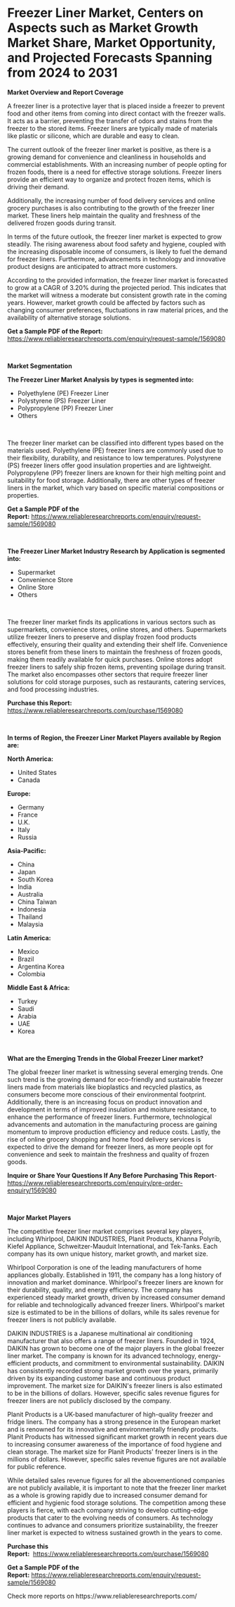 <p><h1>Freezer Liner Market, Centers on Aspects such as Market Growth Market Share, Market Opportunity, and Projected Forecasts Spanning from 2024 to 2031</h1></p><p><strong>Market Overview and Report Coverage</strong></p>
<p><p>A freezer liner is a protective layer that is placed inside a freezer to prevent food and other items from coming into direct contact with the freezer walls. It acts as a barrier, preventing the transfer of odors and stains from the freezer to the stored items. Freezer liners are typically made of materials like plastic or silicone, which are durable and easy to clean.</p><p>The current outlook of the freezer liner market is positive, as there is a growing demand for convenience and cleanliness in households and commercial establishments. With an increasing number of people opting for frozen foods, there is a need for effective storage solutions. Freezer liners provide an efficient way to organize and protect frozen items, which is driving their demand.</p><p>Additionally, the increasing number of food delivery services and online grocery purchases is also contributing to the growth of the freezer liner market. These liners help maintain the quality and freshness of the delivered frozen goods during transit.</p><p>In terms of the future outlook, the freezer liner market is expected to grow steadily. The rising awareness about food safety and hygiene, coupled with the increasing disposable income of consumers, is likely to fuel the demand for freezer liners. Furthermore, advancements in technology and innovative product designs are anticipated to attract more customers.</p><p>According to the provided information, the freezer liner market is forecasted to grow at a CAGR of 3.20% during the projected period. This indicates that the market will witness a moderate but consistent growth rate in the coming years. However, market growth could be affected by factors such as changing consumer preferences, fluctuations in raw material prices, and the availability of alternative storage solutions.</p></p>
<p><strong>Get a Sample PDF of the Report:</strong> <a href="https://www.reliableresearchreports.com/enquiry/request-sample/1569080">https://www.reliableresearchreports.com/enquiry/request-sample/1569080</a></p>
<p>&nbsp;</p>
<p><strong>Market Segmentation</strong></p>
<p><strong>The Freezer Liner Market Analysis by types is segmented into:</strong></p>
<p><ul><li>Polyethylene (PE) Freezer Liner</li><li>Polystyrene (PS) Freezer Liner</li><li>Polypropylene (PP) Freezer Liner</li><li>Others</li></ul></p>
<p>&nbsp;</p>
<p><p>The freezer liner market can be classified into different types based on the materials used. Polyethylene (PE) freezer liners are commonly used due to their flexibility, durability, and resistance to low temperatures. Polystyrene (PS) freezer liners offer good insulation properties and are lightweight. Polypropylene (PP) freezer liners are known for their high melting point and suitability for food storage. Additionally, there are other types of freezer liners in the market, which vary based on specific material compositions or properties.</p></p>
<p><strong>Get a Sample PDF of the Report:</strong>&nbsp;<a href="https://www.reliableresearchreports.com/enquiry/request-sample/1569080">https://www.reliableresearchreports.com/enquiry/request-sample/1569080</a></p>
<p>&nbsp;</p>
<p><strong>The Freezer Liner Market Industry Research by Application is segmented into:</strong></p>
<p><ul><li>Supermarket</li><li>Convenience Store</li><li>Online Store</li><li>Others</li></ul></p>
<p>&nbsp;</p>
<p><p>The freezer liner market finds its applications in various sectors such as supermarkets, convenience stores, online stores, and others. Supermarkets utilize freezer liners to preserve and display frozen food products effectively, ensuring their quality and extending their shelf life. Convenience stores benefit from these liners to maintain the freshness of frozen goods, making them readily available for quick purchases. Online stores adopt freezer liners to safely ship frozen items, preventing spoilage during transit. The market also encompasses other sectors that require freezer liner solutions for cold storage purposes, such as restaurants, catering services, and food processing industries.</p></p>
<p><strong>Purchase this Report:</strong>&nbsp; <a href="https://www.reliableresearchreports.com/purchase/1569080">https://www.reliableresearchreports.com/purchase/1569080</a></p>
<p>&nbsp;</p>
<p><strong>In terms of Region, the Freezer Liner Market Players available by Region are:</strong></p>
<p>
    <p> <strong> North America: </strong>
        <ul>
            <li>United States</li>
            <li>Canada</li>
        </ul>
        </p> 
    <p> <strong> Europe: </strong>
        <ul>
            <li>Germany</li>
            <li>France</li>
            <li>U.K.</li>
            <li>Italy</li>
            <li>Russia</li>
        </ul>
        </p> 
    <p> <strong> Asia-Pacific: </strong>
        <ul>
            <li>China</li>
            <li>Japan</li>
            <li>South Korea</li>
            <li>India</li>
            <li>Australia</li>
            <li>China Taiwan</li>
            <li>Indonesia</li>
            <li>Thailand</li>
            <li>Malaysia</li>
        </ul>
        </p> 
    <p> <strong> Latin America: </strong>
        <ul>
            <li>Mexico</li>
            <li>Brazil</li>
            <li>Argentina Korea</li>
            <li>Colombia</li>
        </ul>
        </p> 
    <p> <strong> Middle East & Africa: </strong>
        <ul>
            <li>Turkey</li>
            <li>Saudi</li>
            <li>Arabia</li>
            <li>UAE</li>
            <li>Korea</li>
        </ul>
    </p>
    </p>
<p>&nbsp;</p>
<p><strong>What are the Emerging Trends in the Global Freezer Liner market?</strong></p>
<p><p>The global freezer liner market is witnessing several emerging trends. One such trend is the growing demand for eco-friendly and sustainable freezer liners made from materials like bioplastics and recycled plastics, as consumers become more conscious of their environmental footprint. Additionally, there is an increasing focus on product innovation and development in terms of improved insulation and moisture resistance, to enhance the performance of freezer liners. Furthermore, technological advancements and automation in the manufacturing process are gaining momentum to improve production efficiency and reduce costs. Lastly, the rise of online grocery shopping and home food delivery services is expected to drive the demand for freezer liners, as more people opt for convenience and seek to maintain the freshness and quality of frozen goods.</p></p>
<p><strong>Inquire or Share Your Questions If Any Before Purchasing This Report</strong>- <a href="https://www.reliableresearchreports.com/enquiry/pre-order-enquiry/1569080">https://www.reliableresearchreports.com/enquiry/pre-order-enquiry/1569080</a></p>
<p>&nbsp;</p>
<p><strong>Major Market Players</strong></p>
<p><p>The competitive freezer liner market comprises several key players, including Whirlpool, DAIKIN INDUSTRIES, Planit Products, Khanna Polyrib, Kiefel Appliance, Schweitzer-Mauduit International, and Tek-Tanks. Each company has its own unique history, market growth, and market size.</p><p>Whirlpool Corporation is one of the leading manufacturers of home appliances globally. Established in 1911, the company has a long history of innovation and market dominance. Whirlpool's freezer liners are known for their durability, quality, and energy efficiency. The company has experienced steady market growth, driven by increased consumer demand for reliable and technologically advanced freezer liners. Whirlpool's market size is estimated to be in the billions of dollars, while its sales revenue for freezer liners is not publicly available.</p><p>DAIKIN INDUSTRIES is a Japanese multinational air conditioning manufacturer that also offers a range of freezer liners. Founded in 1924, DAIKIN has grown to become one of the major players in the global freezer liner market. The company is known for its advanced technology, energy-efficient products, and commitment to environmental sustainability. DAIKIN has consistently recorded strong market growth over the years, primarily driven by its expanding customer base and continuous product improvement. The market size for DAIKIN's freezer liners is also estimated to be in the billions of dollars. However, specific sales revenue figures for freezer liners are not publicly disclosed by the company.</p><p>Planit Products is a UK-based manufacturer of high-quality freezer and fridge liners. The company has a strong presence in the European market and is renowned for its innovative and environmentally friendly products. Planit Products has witnessed significant market growth in recent years due to increasing consumer awareness of the importance of food hygiene and clean storage. The market size for Planit Products' freezer liners is in the millions of dollars. However, specific sales revenue figures are not available for public reference.</p><p>While detailed sales revenue figures for all the abovementioned companies are not publicly available, it is important to note that the freezer liner market as a whole is growing rapidly due to increased consumer demand for efficient and hygienic food storage solutions. The competition among these players is fierce, with each company striving to develop cutting-edge products that cater to the evolving needs of consumers. As technology continues to advance and consumers prioritize sustainability, the freezer liner market is expected to witness sustained growth in the years to come.</p></p>
<p><strong>Purchase this Report:</strong>&nbsp;&nbsp;<a href="https://www.reliableresearchreports.com/purchase/1569080">https://www.reliableresearchreports.com/purchase/1569080</a></p>
<p></p>
<p><strong>Get a Sample PDF of the Report:</strong>&nbsp;<a href="https://www.reliableresearchreports.com/enquiry/request-sample/1569080">https://www.reliableresearchreports.com/enquiry/request-sample/1569080</a></p>
<p>Check more reports on https://www.reliableresearchreports.com/</p>